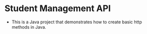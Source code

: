 # Student Management API

- This is a Java project that demonstrates how to create basic http methods in Java.